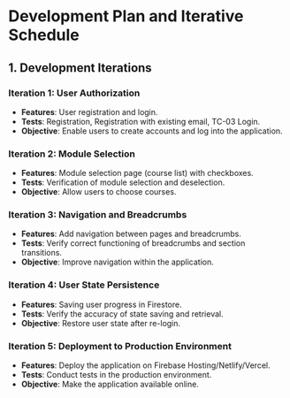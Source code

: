 # Development Plan and Iterative Schedule

## 1. Development Iterations

### Iteration 1: User Authorization
- **Features**: User registration and login.
- **Tests**: Registration, Registration with existing email, TC-03 Login.
- **Objective**: Enable users to create accounts and log into the application.
  
### Iteration 2: Module Selection
- **Features**: Module selection page (course list) with checkboxes.
- **Tests**: Verification of module selection and deselection.
- **Objective**: Allow users to choose courses.

### Iteration 3: Navigation and Breadcrumbs
- **Features**: Add navigation between pages and breadcrumbs.
- **Tests**: Verify correct functioning of breadcrumbs and section transitions.
- **Objective**: Improve navigation within the application.

### Iteration 4: User State Persistence
- **Features**: Saving user progress in Firestore.
- **Tests**: Verify the accuracy of state saving and retrieval.
- **Objective**: Restore user state after re-login.

### Iteration 5: Deployment to Production Environment
- **Features**: Deploy the application on Firebase Hosting/Netlify/Vercel.
- **Tests**: Conduct tests in the production environment.
- **Objective**: Make the application available online.
